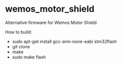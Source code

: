# wemos_motor_shield
Alternative firmware for Wemos Motor Shield

How to build:
 - sudo apt-get install gcc-arm-none-eabi stm32flash
 - git clone <this repository>
 - make
 - sudo make flash
